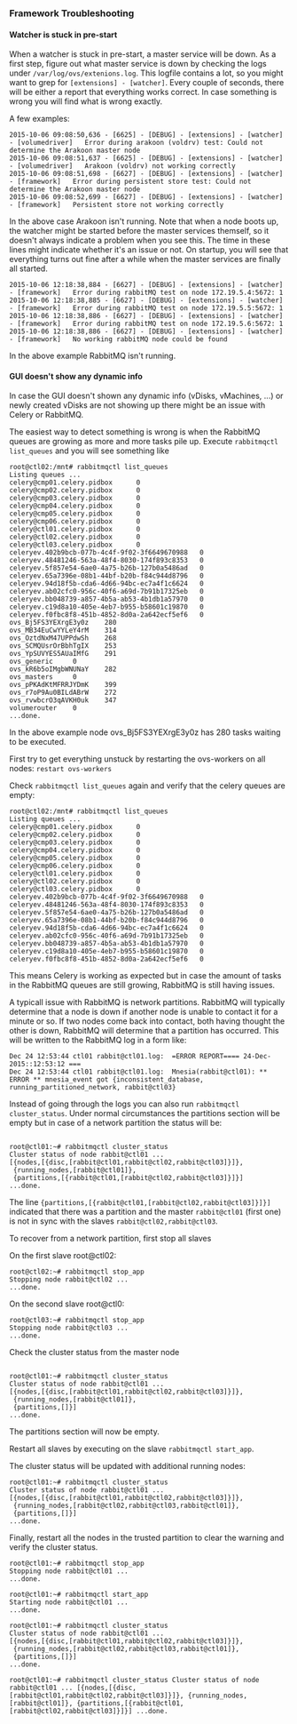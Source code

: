 ### Framework Troubleshooting

#### Watcher is stuck in pre-start
When a watcher is stuck in pre-start, a master service will be down. As a first step, figure out what master service is down by checking the logs under `/var/log/ovs/extenions.log`. This logfile contains a lot, so you might want to grep for `[extensions] - [watcher]`. Every couple of seconds, there will be either a report that everything works correct. In case something is wrong you will find what is wrong exactly.

A few examples:

```
2015-10-06 09:08:50,636 - [6625] - [DEBUG] - [extensions] - [watcher] - [volumedriver]   Error during arakoon (voldrv) test: Could not determine the Arakoon master node
2015-10-06 09:08:51,637 - [6625] - [DEBUG] - [extensions] - [watcher] - [volumedriver]   Arakoon (voldrv) not working correctly
2015-10-06 09:08:51,698 - [6627] - [DEBUG] - [extensions] - [watcher] - [framework]   Error during persistent store test: Could not determine the Arakoon master node
2015-10-06 09:08:52,699 - [6627] - [DEBUG] - [extensions] - [watcher] - [framework]   Persistent store not working correctly
```

In the above case Arakoon isn't running. Note that when a node boots up, the watcher might be started before the master services themself, so it doesn't always indicate a problem when you see this. The time in these lines might indicate whether it's an issue or not. On startup, you will see that everything turns out fine after a while when the master services are finally all started.

```
2015-10-06 12:18:38,884 - [6627] - [DEBUG] - [extensions] - [watcher] - [framework]   Error during rabbitMQ test on node 172.19.5.4:5672: 1
2015-10-06 12:18:38,885 - [6627] - [DEBUG] - [extensions] - [watcher] - [framework]   Error during rabbitMQ test on node 172.19.5.5:5672: 1
2015-10-06 12:18:38,886 - [6627] - [DEBUG] - [extensions] - [watcher] - [framework]   Error during rabbitMQ test on node 172.19.5.6:5672: 1
2015-10-06 12:18:38,886 - [6627] - [DEBUG] - [extensions] - [watcher] - [framework]   No working rabbitMQ node could be found
```

In the above example RabbitMQ isn't running.

#### GUI doesn't show any dynamic info
In case the GUI doesn't shown any dynamic info (vDisks, vMachines, ...) or newly created vDisks are not showing up there might be an issue with Celery or RabbitMQ.

The easiest way to detect something is wrong is when the RabbitMQ queues are growing as more and more tasks pile up.
Execute `rabbitmqctl list_queues` and you will see something like

```
root@ctl02:/mnt# rabbitmqctl list_queues
Listing queues ...
celery@cmp01.celery.pidbox      0
celery@cmp02.celery.pidbox      0
celery@cmp03.celery.pidbox      0
celery@cmp04.celery.pidbox      0
celery@cmp05.celery.pidbox      0
celery@cmp06.celery.pidbox      0
celery@ctl01.celery.pidbox      0
celery@ctl02.celery.pidbox      0
celery@ctl03.celery.pidbox      0
celeryev.402b9bcb-077b-4c4f-9f02-3f6649670988   0
celeryev.48481246-563a-48f4-8030-174f893c8353   0
celeryev.5f857e54-6ae0-4a75-b26b-127b0a5486ad   0
celeryev.65a7396e-08b1-44bf-b20b-f84c944d8796   0
celeryev.94d18f5b-cda6-4d66-94bc-ec7a4f1c6624   0
celeryev.ab02cfc0-956c-40f6-a69d-7b91b17325eb   0
celeryev.bb048739-a857-4b5a-ab53-4b1db1a57970   0
celeryev.c19d8a10-405e-4eb7-b955-b58601c19870   0
celeryev.f0fbc8f8-451b-4852-8d0a-2a642ecf5ef6   0
ovs_Bj5FS3YEXrgE3y0z    280
ovs_MB34EuCwYYLeY4rM    314
ovs_OztdNxM47UPPdwSh    268
ovs_SCMQUsrOrBbhTgIX    253
ovs_YpSUVYES5AUaIMfG    291
ovs_generic     0
ovs_kR6b5oIMgbWNUNaY    282
ovs_masters     0
ovs_pPKAdKtMFRRJYDmK    399
ovs_r7oP9Au0BILdABrW    272
ovs_rvwbcrO3qAVKH0uk    347
volumerouter    0
...done.
```

In the above example node ovs_Bj5FS3YEXrgE3y0z has 280 tasks waiting to be executed.

First try to get everything unstuck by restarting the ovs-workers on all nodes:
`restart ovs-workers`

Check `rabbitmqctl list_queues` again and verify that the celery queues are empty:

```
root@ctl02:/mnt# rabbitmqctl list_queues
Listing queues ...
celery@cmp01.celery.pidbox      0
celery@cmp02.celery.pidbox      0
celery@cmp03.celery.pidbox      0
celery@cmp04.celery.pidbox      0
celery@cmp05.celery.pidbox      0
celery@cmp06.celery.pidbox      0
celery@ctl01.celery.pidbox      0
celery@ctl02.celery.pidbox      0
celery@ctl03.celery.pidbox      0
celeryev.402b9bcb-077b-4c4f-9f02-3f6649670988   0
celeryev.48481246-563a-48f4-8030-174f893c8353   0
celeryev.5f857e54-6ae0-4a75-b26b-127b0a5486ad   0
celeryev.65a7396e-08b1-44bf-b20b-f84c944d8796   0
celeryev.94d18f5b-cda6-4d66-94bc-ec7a4f1c6624   0
celeryev.ab02cfc0-956c-40f6-a69d-7b91b17325eb   0
celeryev.bb048739-a857-4b5a-ab53-4b1db1a57970   0
celeryev.c19d8a10-405e-4eb7-b955-b58601c19870   0
celeryev.f0fbc8f8-451b-4852-8d0a-2a642ecf5ef6   0
```

This means Celery is working as expected but in case the amount of tasks in the RabbitMQ queues are still growing, RabbitMQ is still having issues.

A typicall issue with RabbitMQ is network partitions. RabbitMQ will typically determine that a node is down if another node is unable to contact it for a minute or so. If two nodes come back into contact, both having thought the other is down, RabbitMQ will determine that a partition has occurred. This will be written to the RabbitMQ log in a form like:

```
Dec 24 12:53:44 ctl01 rabbit@ctl01.log:  =ERROR REPORT==== 24-Dec-2015::12:53:12 ===
Dec 24 12:53:44 ctl01 rabbit@ctl01.log:  Mnesia(rabbit@ctl01): ** ERROR ** mnesia_event got {inconsistent_database, running_partitioned_network, rabbit@ctl03}
```

Instead of going through the logs you can also run  `rabbitmqctl cluster_status`. Under normal circumstances the partitions section will be empty but in case of a network partition the status will be:
```

root@ctl01:~# rabbitmqctl cluster_status
Cluster status of node rabbit@ctl01 ...
[{nodes,[{disc,[rabbit@ctl01,rabbit@ctl02,rabbit@ctl03]}]},
 {running_nodes,[rabbit@ctl01]},
 {partitions,[{rabbit@ctl01,[rabbit@ctl02,rabbit@ctl03]}]}]
...done.
```

The line `{partitions,[{rabbit@ctl01,[rabbit@ctl02,rabbit@ctl03]}]}]` indicated that there was a partition and the master `rabbit@ctl01` (first one) is not in sync with the slaves `rabbit@ctl02,rabbit@ctl03`.

To recover from a network partition, first stop all slaves

On the first slave root@ctl02:
```
root@ctl02:~# rabbitmqctl stop_app
Stopping node rabbit@ctl02 ...
...done.
```
On the second slave root@ctl0:
```
root@ctl03:~# rabbitmqctl stop_app
Stopping node rabbit@ctl03 ...
...done.
```

Check the cluster status from the master node
```

root@ctl01:~# rabbitmqctl cluster_status
Cluster status of node rabbit@ctl01 ...
[{nodes,[{disc,[rabbit@ctl01,rabbit@ctl02,rabbit@ctl03]}]},
 {running_nodes,[rabbit@ctl01]},
 {partitions,[]}]
...done.
```
The partitions section will now be empty.

Restart all slaves by executing on the slave `rabbitmqctl start_app`.

The cluster status will be updated with additional running nodes:

```
root@ctl01:~# rabbitmqctl cluster_status
Cluster status of node rabbit@ctl01 ...
[{nodes,[{disc,[rabbit@ctl01,rabbit@ctl02,rabbit@ctl03]}]},
 {running_nodes,[rabbit@ctl02,rabbit@ctl03,rabbit@ctl01]},
 {partitions,[]}]
...done.
```

Finally, restart all the nodes in the trusted partition to clear the warning and verify the cluster status.
```
root@ctl01:~# rabbitmqctl stop_app
Stopping node rabbit@ctl01 ...
...done.

root@ctl01:~# rabbitmqctl start_app
Starting node rabbit@ctl01 ...
...done.

root@ctl01:~# rabbitmqctl cluster_status
Cluster status of node rabbit@ctl01 ...
[{nodes,[{disc,[rabbit@ctl01,rabbit@ctl02,rabbit@ctl03]}]},
 {running_nodes,[rabbit@ctl02,rabbit@ctl03,rabbit@ctl01]},
 {partitions,[]}]
...done.
```


`
root@ctl01:~# rabbitmqctl cluster_status
Cluster status of node rabbit@ctl01 ...
[{nodes,[{disc,[rabbit@ctl01,rabbit@ctl02,rabbit@ctl03]}]},
 {running_nodes,[rabbit@ctl01]},
 {partitions,[{rabbit@ctl01,[rabbit@ctl02,rabbit@ctl03]}]}]
...done.
`